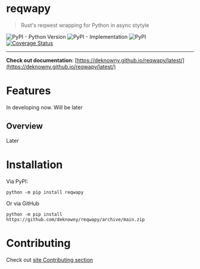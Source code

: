 # reqwapy
> Rust's reqwest wrapping for Python in async stytyle

![PyPI - Python Version](https://img.shields.io/pypi/pyversions/reqwapy)
![PyPI - Implementation](https://img.shields.io/pypi/implementation/reqwapy)
![PyPI](https://img.shields.io/pypi/v/reqwapy)
[![Coverage Status](https://coveralls.io/repos/github/deknowny/reqwapy/badge.svg?branch=main)](https://coveralls.io/github/deknowny/reqwapy?branch=main)
***
__**Check out documentation**__: [https://deknowny.github.io/reqwapy/latest/](https://deknowny.github.io/reqwapy/latest/)

# Features
In developing now. Will be later
## Overview
Later

# Installation
Via PyPI:
```shell
python -m pip install reqwapy
```
Or via GitHub
```shell
python -m pip install https://github.com/deknowny/reqwapy/archive/main.zip
```
# Contributing
Check out [site Contributing section](https://deknowny.github.io/reqwapy/latest/contributing/)
